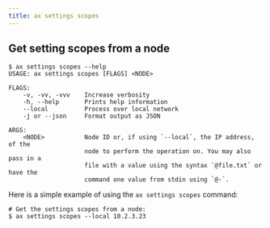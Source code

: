 ```yaml
---
title: ax settings scopes
---
```


## Get setting scopes from a node

```
$ ax settings scopes --help
USAGE: ax settings scopes [FLAGS] <NODE>

FLAGS:
    -v, -vv, -vvv    Increase verbosity
    -h, --help       Prints help information
    --local          Process over local network
    -j or --json     Format output as JSON

ARGS:
    <NODE>           Node ID or, if using `--local`, the IP address, of the
                     node to perform the operation on. You may also pass in a
                     file with a value using the syntax `@file.txt` or have the
                     command one value from stdin using `@-`.
```

Here is a simple example of using the `ax settings scopes` command:

```
# Get the settings scopes from a node:
$ ax settings scopes --local 10.2.3.23
```
